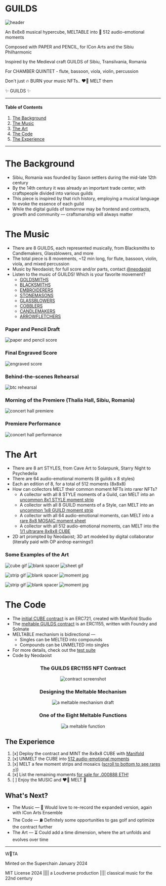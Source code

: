 # GUILDS

![header](./media/HEADER.jpg)

An 8x8x8 musical hypercube, MELTABLE into 💙 512 audio-emotional moments

Composed with PAPER and PENCIL, for ICon Arts and the Sibiu Philharmonic

Inspired by the Medieval craft GUILDS of Sibiu, Transilvania, Romania

For CHAMBER QUINTET - flute, bassoon, viola, violin, percussion

Don't just 🔥 BURN your music NFTs.. ❤️‍🔥 MELT them

✨ GUILDS ✨

---

#### Table of Contents

1. [The Background](#the-background)
2. [The Music](#the-music)
3. [The Art](#the-art)
4. [The Code](#the-code)
5. [The Experience](#the-experience)

---

# The Background

- Sibiu, Romania was founded by Saxon settlers during the mid-late 12th century
- By the 14th century it was already an important trade center, with craftspeople divided into  various guilds
- This piece is inspired by that rich history, employing a musical language to evoke the essence of each guild
- While the digital guilds of tomorrow may be frontend and contracts, growth and community — craftsmanship will always matter

# The Music

- There are 8 GUILDS, each represented musically, from Blacksmiths to Candlemakers, Glassblowers, and more
- The total piece is 8 movements, ~12 min long, for flute, bassoon, violin, viola, and mixed percussion
- Music by Neodaoist; for full score and/or parts, contact [@neodaoist](https://twitter.com/neodaoist)
- Listen to the music of GUILDS! Which is your favorite movement?
  - [GOLDSMITHS](https://opensea.io/assets/base/0xe09cd75b2e3a874f08fb8d09a98bdea307a1ff92/9)
  - [BLACKSMITHS](https://opensea.io/assets/base/0xe09cd75b2e3a874f08fb8d09a98bdea307a1ff92/50)
  - [EMBROIDERERS](https://opensea.io/assets/base/0xe09cd75b2e3a874f08fb8d09a98bdea307a1ff92/35)
  - [STONEMASONS](https://opensea.io/assets/base/0xe09cd75b2e3a874f08fb8d09a98bdea307a1ff92/4)
  - [GLASSBLOWERS](https://opensea.io/assets/base/0xe09cd75b2e3a874f08fb8d09a98bdea307a1ff92/21)
  - [COBBLERS](https://opensea.io/assets/base/0xe09cd75b2e3a874f08fb8d09a98bdea307a1ff92/30)
  - [CANDLEMAKERS](https://opensea.io/assets/base/0xe09cd75b2e3a874f08fb8d09a98bdea307a1ff92/47)
  - [ARROWFLETCHERS](https://opensea.io/assets/base/0xe09cd75b2e3a874f08fb8d09a98bdea307a1ff92/64)

### Paper and Pencil Draft
![paper and pencil score](./media/PAPERSCORE.jpg)

### Final Engraved Score
![engraved score](./media/ENGRAVEDSCORE.jpg)

### Behind-the-scenes Rehearsal
![btc rehearsal](./media/REHEARSAL.jpg)

### Morning of the Premiere (Thalia Hall, Sibiu, Romania)
![concert hall premiere](./media/PREMIERE.jpg)

### Premiere Performance
![concert hall performance](./media/PERFORMANCE.jpg)

# The Art

- There are 8 art STYLES, from Cave Art to Solarpunk, Starry Night to Psychedelia
- There are 64 audio-emotional moments (8 guilds x 8 styles)
- Each an edition of 8, for a total of 512 moments (8x8x8)
- How can collectors MELT their common moment NFTs into rarer NFTs?
  - A collector with all 8 STYLE moments of a Guild, can MELT into an [uncommon 8x1 STYLE moment strip](https://opensea.io/assets/base/0xe09cd75b2e3a874f08fb8d09a98bdea307a1ff92/73)
  - A collector with all 8 GUILD moments of a Style, can MELT into an [uncommon 1x8 GUILD moment strip](https://opensea.io/assets/base/0xe09cd75b2e3a874f08fb8d09a98bdea307a1ff92/66)
  - A collector with all 64 audio-emotional moments, can MELT into a [rare 8x8 MOSAIC moment sheet](https://opensea.io/assets/base/0xe09cd75b2e3a874f08fb8d09a98bdea307a1ff92/81)
  - A collector with all 512 audio-emotional moments, can MELT into the [1/1 ultrarare 8x8x8 CUBE](https://gallery.manifold.xyz/base/0x4db3ab8e606eadf3d94cf5349a35c415156b89b3/1)
- 2D art prompted by Neodaoist; 3D art modeled by digital collaborator (literally paid with OP airdrop earnings!)

### Some Examples of the Art

![cube gif](./media/CUBE.gif)
![blank spacer](./media/SPACER.png)
![sheet gif](./media/SHEET.gif)

![strip gif](./media/STYLESTRIP.gif)
![blank spacer](./media/SPACER.png)
![moment jpg](./media/MOMENT-arrowfletchers-solarpunk.jpg)

![strip gif](./media/MOMENT-arrowfletchers-cubism.jpg)
![blank spacer](./media/SPACER.png)
![moment jpg](./media/MOMENT-arrowfletchers-anime.jpg)

# The Code

- The [initial CUBE contract](https://basescan.org/address/0x4db3ab8e606eadf3d94cf5349a35c415156b89b3?a=1#code) is an ERC721, created with Manifold Studio
- The [meltable GUILDS contract](https://basescan.org/address/0xe09cd75b2e3a874f08fb8d09a98bdea307a1ff92#code) is an ERC1155, written with Foundry and Solmate
- MELTABLE mechanism is bidirectional —
  - Singles can be MELTED into compounds
  - Compounds can be UNMELTED into singles
- For more details, check out the [test suite](./test/Guilds.t.sol)
- Code by Neodaoist

<div style="text-align: center;">

### The GUILDS ERC1155 NFT Contract
![contract screenshot](./media/CONTRACT.jpg)

### Designing the Meltable Mechanism
![a meltable mechanism draft](./media/MECHANISM.jpg)

### One of the Eight Meltable Functions
![a meltable function](./media/MELT.jpg)

</div>

## The Experience

1. [x] Deploy the contract and MINT the 8x8x8 CUBE with [Manifold](https://gallery.manifold.xyz/base/0x4db3ab8e606eadf3d94cf5349a35c415156b89b3/1)
2. [x] UNMELT the CUBE into [512 audio-emotional moments](https://basescan.org/tx/0x01a9df31ac13b0317af88fb403ea94940b0d2d2f951dca3d65633c781c5a37c1)
3. [x] MELT a few moment strips and mosaics ([scroll to bottom to see rares =)](https://zora.co/0x4ab68ce2dd8dbdd17f925b5ab49e6f7ad433013b))
4. [x] List the remaining moments [for sale for .000888 ETH!](https://opensea.io/collection/guilds888)
5. [ ] Enjoy the MUSIC and ❤️‍🔥 MELT 🫠

## What's Next?

- The Music — 🎻 Would love to re-record the expanded version, again with ICon Arts Ensemble
- The Code — ⛽️ Definitely some opportunities to gas golf and optimize the contract further
- The Art — ⏳ Could add a time dimension, where the art unfolds and evolves over time

---

W💙TA

Minted on the Superchain January 2024

MIT License 2024 |||| a Loudverse production |||| classical music for the 22nd century
